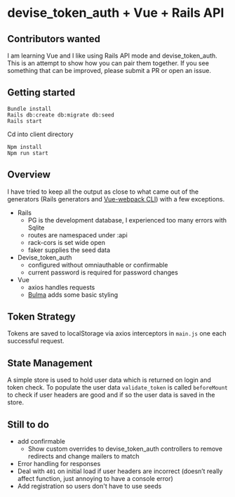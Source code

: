 # devise_token_auth + Vue + Rails API

## Contributors wanted
I am learning Vue and I like using Rails API mode and devise_token_auth. This is an attempt to show how you can pair them together. If you see something that can be improved, please submit a PR or open an issue.

## Getting started

```
Bundle install
Rails db:create db:migrate db:seed
Rails start
```

Cd into client directory

```
Npm install
Npm run start
```

## Overview
I have tried to keep all the output as close to what came out of the generators (Rails generators and [Vue-webpack CLI](https://github.com/vuejs-templates/webpack)) with a few exceptions.

* Rails 
  * PG is the development database, I experienced too many errors with Sqlite
  * routes are namespaced under :api
  * rack-cors is set wide open
  * faker supplies the seed data
* Devise_token_auth 
  * configured without omniauthable or confirmable
  * current password is required for password changes
* Vue
  * axios handles requests
  * [Bulma](https://github.com/jgthms/bulma) adds some basic styling

## Token Strategy
Tokens are saved to localStorage via axios interceptors in `main.js` one each successful request.

## State Management
A simple store is used to hold user data which is returned on login and token check. To populate the user data `validate_token` is called `beforeMount` to check if user headers are good and if so the user data is saved in the store.

## Still to do
* add confirmable
  * Show custom overrides to devise_token_auth controllers to remove redirects and change mailers to match 
* Error handling for responses
* Deal with `401` on initial load if user headers are incorrect (doesn’t really affect function, just annoying to have a console error)
* Add registration so users don't have to use seeds
